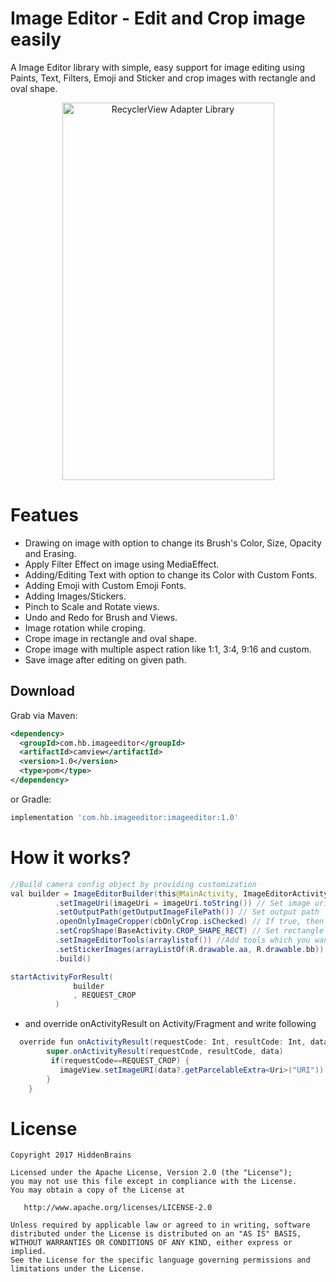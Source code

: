 # Image Editor - Edit and Crop image easily
A Image Editor library with simple, easy support for image editing using Paints, Text, Filters, Emoji and Sticker and crop images with rectangle and oval shape.
<p align="center">
<img alt="RecyclerView Adapter Library" src="https://github.com/mkrupal09/AndroidControlDemo/blob/master/imageeditor/editor.png" width = "339" height = "604"/>
  </p>

# Featues

- Drawing on image with option to change its Brush's Color, Size, Opacity and Erasing.
- Apply Filter Effect on image using MediaEffect.
- Adding/Editing Text with option to change its Color with Custom Fonts.
- Adding Emoji with Custom Emoji Fonts.
- Adding Images/Stickers.
- Pinch to Scale and Rotate views.
- Undo and Redo for Brush and Views.
- Image rotation while croping.
- Crope image in rectangle and oval shape.
- Crope image with multiple aspect ration like 1:1, 3:4, 9:16 and custom.
- Save image after editing on given path.


Download
--------

Grab via Maven:
```xml
<dependency>
  <groupId>com.hb.imageeditor</groupId>
  <artifactId>camview</artifactId>
  <version>1.0</version>
  <type>pom</type>
</dependency>
```
or Gradle:
```groovy
implementation 'com.hb.imageeditor:imageeditor:1.0'
```

# How it works?
  ```java
  //Build camera config object by providing customization
  val builder = ImageEditorBuilder(this@MainActivity, ImageEditorActivity::class.java)
            .setImageUri(imageUri = imageUri.toString()) // Set image uri
            .setOutputPath(getOutputImageFilePath()) // Set output path
            .openOnlyImageCropper(cbOnlyCrop.isChecked) // If true, then it will open only image cropper view
            .setCropShape(BaseActivity.CROP_SHAPE_RECT) // Set rectangle or oval crop shape for cropping.
            .setImageEditorTools(arraylistof()) //Add tools which you want to show on image editor. Empty list will show all tools.
            .setStickerImages(arrayListOf(R.drawable.aa, R.drawable.bb)) // Add sticker images
            .build()

startActivityForResult(
                builder
                , REQUEST_CROP
            )
```

  - and override onActivityResult on Activity/Fragment and write following

```java
  override fun onActivityResult(requestCode: Int, resultCode: Int, data: Intent?) {
        super.onActivityResult(requestCode, resultCode, data)
         if(requestCode==REQUEST_CROP) {
           imageView.setImageURI(data?.getParcelableExtra<Uri>("URI"))
        }
    }
```


# License

```
Copyright 2017 HiddenBrains

Licensed under the Apache License, Version 2.0 (the "License");
you may not use this file except in compliance with the License.
You may obtain a copy of the License at

   http://www.apache.org/licenses/LICENSE-2.0

Unless required by applicable law or agreed to in writing, software
distributed under the License is distributed on an "AS IS" BASIS,
WITHOUT WARRANTIES OR CONDITIONS OF ANY KIND, either express or implied.
See the License for the specific language governing permissions and
limitations under the License.